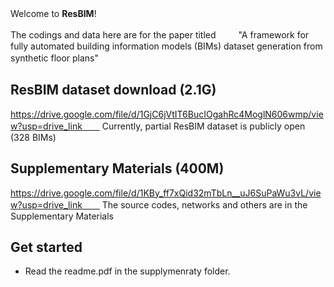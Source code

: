 Welcome to **ResBIM**! 　　

The codings and data here are for the paper titled 　　
"A framework for fully automated building information models (BIMs) dataset generation from synthetic floor plans"　　

## ResBIM dataset download (2.1G)
https://drive.google.com/file/d/1GjC6jVtIT6BucIOgahRc4MoglN606wmp/view?usp=drive_link　　
Currently, partial ResBIM dataset is publicly open (328 BIMs)

## Supplementary Materials (400M)
https://drive.google.com/file/d/1KBy_ff7xQid32mTbLn__uJ6SuPaWu3vL/view?usp=drive_link　　
The source codes, networks and others are in the Supplementary Materials

## Get started
- Read the readme.pdf in the supplymenraty folder.
